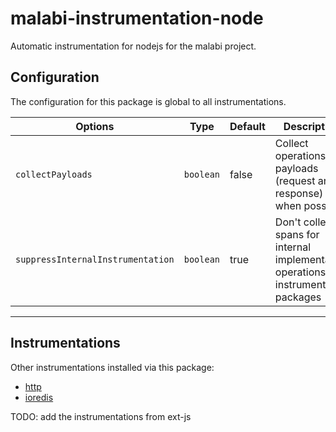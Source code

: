 # malabi-instrumentation-node

Automatic instrumentation for nodejs for the malabi project.

## Configuration
The configuration for this package is global to all instrumentations.

| Options        | Type                                   | Default | Description                                                                                     |
| -------------- | -------------------------------------- | --- | ----------------------------------------------------------------------------------------------- |
| `collectPayloads` | `boolean` | false | Collect operations payloads (request and response) when possible
| `suppressInternalInstrumentation` | `boolean` | true | Don't collect spans for internal implementation operations of instrumented packages |
---

## Instrumentations
Other instrumentations installed via this package:
- [http](https://github.com/open-telemetry/opentelemetry-js/tree/main/packages/opentelemetry-instrumentation-http)
- [ioredis](https://github.com/open-telemetry/opentelemetry-js-contrib/tree/main/plugins/node/opentelemetry-instrumentation-ioredis)

TODO: add the instrumentations from ext-js
